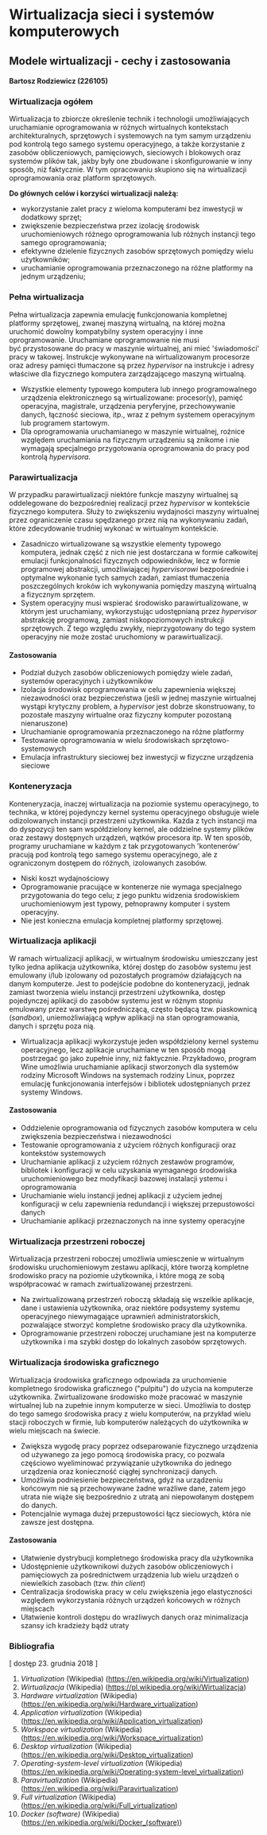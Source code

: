 # Wirtualizacja sieci i systemów komputerowych

## Modele wirtualizacji - cechy i zastosowania

#### Bartosz Rodziewicz (226105)

### Wirtualizacja ogółem

Wirtualizacja to zbiorcze określenie technik i technologii umożliwiających uruchamianie oprogramowania w różnych wirtualnych kontekstach architekturalnych, sprzętowych i systemowych na tym samym urządzeniu pod kontrolą tego samego systemu operacyjnego, a także korzystanie z zasobów obliczeniowych, pamięciowych, sieciowych i blokowych oraz systemów plików tak, jakby były one zbudowane i skonfigurowanie w inny sposób, niż faktycznie. W tym opracowaniu skupiono się na wirtualizacji oprogramowania oraz platform sprzętowych.

**Do głównych celów i korzyści wirtualizacji należą:**

* wykorzystanie zalet pracy z wieloma komputerami bez inwestycji w dodatkowy sprzęt;
* zwiększenie bezpieczeństwa przez izolację środowisk uruchomieniowych różnego oprogramowania lub różnych instancji tego samego oprogramowania;
* efektywne dzielenie fizycznych zasobów sprzętowych pomiędzy wielu użytkowników;
* uruchamianie oprogramowania przeznaczonego na różne platformy na jednym urządzeniu;

### Pełna wirtualizacja

Pełna wirtualizacja zapewnia emulację funkcjonowania kompletnej platformy sprzętowej, zwanej maszyną wirtualną, na której można uruchomić dowolny kompatybilny system operacyjny i inne oprogramowanie. Uruchamiane oprogramowanie nie musi być przystosowane do pracy w maszynie wirtualnej, ani mieć 'świadomości' pracy w takowej. Instrukcje wykonywane na wirtualizowanym procesorze oraz adresy pamięci tłumaczone są przez _hypervisor_ na instrukcje i adresy właściwe dla fizycznego komputera zarządzającego maszyną wirtualną.

* Wszystkie elementy typowego komputera lub innego programowalnego urządzenia elektronicznego są wirtualizowane: procesor(y), pamięć operacyjna, magistrale, urządzenia peryferyjne, przechowywanie danych, łączność sieciowa, itp., wraz z pełnym systemem operacyjnym lub programem startowym.
* Dla oprogramowania uruchamianego w maszynie wirtualnej, rożnice względem uruchamiania na fizycznym urządzeniu są znikome i nie wymagają specjalnego przygotowania oprogramowania do pracy pod kontrolą _hypervisora_.

### Parawirtualizacja

W przypadku parawirtualizacji niektóre funkcje maszyny wirtualnej są oddelegowane do bezpośredniej realizacji przez _hypervisor_ w kontekście fizycznego komputera. Służy to zwiększeniu wydajności maszyny wirtualnej przez ograniczenie czasu spędzanego przez nią na wykonywaniu zadań, które zdecydowanie trudniej wykonać w wirtualnym kontekście.

* Zasadniczo wirtualizowane są wszystkie elementy typowego komputera, jednak część z nich nie jest dostarczana w formie całkowitej emulacji funkcjonalności fizycznych odpowiedników, lecz w formie programowej abstrakcji, umożliwiającej _hypervisorowi_ bezpośrednie i optymalne wykonanie tych samych zadań, zamiast tłumaczenia poszczególnych kroków ich wykonywania pomiędzy maszyną wirtualną a fizycznym sprzętem.
* System operacyjny musi wspierać środowisko parawirtualizowane, w którym jest uruchamiany, wykorzystując udostępnianą przez _hypervisor_ abstrakcję programową, zamiast niskopoziomowych instrukcji sprzętowych. Z tego względu zwykły, nieprzygotowany do tego system operacyjny nie może zostać uruchomiony w parawirtualizacji.

#### Zastosowania

* Podział dużych zasobów obliczeniowych pomiędzy wiele zadań, systemów operacyjnych i użytkowników
* Izolacja środowisk oprogramowania w celu zapewnienia większej niezawodności oraz bezpieczeństwa (jeśli w jednej maszynie wirtualnej wystąpi krytyczny problem, a _hypervisor_ jest dobrze skonstruowany, to pozostałe maszyny wirtualne oraz fizyczny komputer pozostaną nienaruszone)
* Uruchamianie oprogramowania przeznaczonego na różne platformy
* Testowanie oprogramowania w wielu środowiskach sprzętowo-systemowych
* Emulacja infrastruktury sieciowej bez inwestycji w fizyczne urządzenia sieciowe

### Konteneryzacja

Konteneryzacja, inaczej wirtualizacja na poziomie systemu operacyjnego, to technika, w której pojedynczy kernel systemu operacyjnego obsługuje wiele odizolowanych instancji przestrzeni użytkownika. Każda z tych instancji ma do dyspozycji ten sam współdzielony kernel, ale oddzielne systemy plików oraz zestawy dostępnych urządzeń, wątków procesora itp. W ten sposób, programy uruchamiane w każdym z tak przygotowanych 'kontenerów' pracują pod kontrolą tego samego systemu operacyjnego, ale z ograniczonym dostępem do różnych, izolowanych zasobów.

* Niski koszt wydajnościowy
* Oprogramowanie pracujące w kontenerze nie wymaga specjalnego przygotowania do tego celu; z jego punktu widzenia środowiskiem uruchomieniowym jest typowy, pełnoprawny komputer i system operacyjny.
* Nie jest konieczna emulacja kompletnej platformy sprzętowej.

<div class="page-break"></div>

### Wirtualizacja aplikacji

W ramach wirtualizacji aplikacji, w wirtualnym środowisku umieszczany jest tylko jedna aplikacja użytkownika, której dostęp do zasobów systemu jest emulowany i/lub izolowany od pozostałych programów działających na danym komputerze. Jest to podejście podobne do konteneryzacji, jednak zamiast tworzenia wielu instancji przestrzeni użytkownika, dostęp pojedynczej aplikacji do zasobów systemu jest w różnym stopniu emulowany przez warstwę pośredniczącą, często będącą tzw. piaskownicą (_sandbox_), uniemożliwiającą wpływ aplikacji na stan oprogramowania, danych i sprzętu poza nią.

* Wirtualizacja aplikacji wykorzystuje jeden współdzielony kernel systemu operacyjnego, lecz aplikacje uruchamiane w ten sposób mogą postrzegać go jako zupełnie inny, niż faktycznie. Przykładowo, program Wine umożliwia uruchamianie aplikacji stworzonych dla systemów rodziny Microsoft Windows na systemach rodziny Linux, poprzez emulację funkcjonowania interfejsów i bibliotek udostępnianych przez systemy Windows.

#### Zastosowania

* Oddzielenie oprogramowania od fizycznych zasobów komputera w celu zwiększenia bezpieczeństwa i niezawodności
* Testowanie oprogramowania z użyciem różnych konfiguracji oraz kontekstów systemowych
* Uruchamianie aplikacji z użyciem różnych zestawów programów, bibliotek i konfiguracji w celu uzyskania wymaganego środowiska uruchomieniowego bez modyfikacji bazowej instalacji ystemu i oprogramowania
* Uruchamianie wielu instancji jednej aplikacji z użyciem jednej konfiguracji w celu zapewnienia redundancji i większej przepustowości danych
* Uruchamianie aplikacji przeznaczonych na inne systemy operacyjne

### Wirtualizacja przestrzeni roboczej

Wirtualizacja przestrzeni roboczej umożliwia umiesczenie w wirtualnym środowisku uruchomieniowym zestawu aplikacji, które tworzą kompletne środowisko pracy na poziomie użytkownika, i które mogą ze sobą współpracować w ramach zwirtualizowanej przestrzeni.

* Na zwirtualizowaną przestrzeń roboczą składają się wszelkie aplikacje, dane i ustawienia użytkownika, oraz niektóre podsystemy systemu operacyjnego niewymagające uprawnień administratorskich, pozwalające stworzyć kompletne środowisko pracy dla użytkownika.
* Oprogramowanie przestrzeni roboczej uruchamiane jest na komputerze użytkownika i ma szybki dostęp do lokalnych zasobów sprzętowych.

### Wirtualizacja środowiska graficznego

Wirtualizacja środowiska graficznego odpowiada za uruchomienie kompletnego środowiska graficznego ("pulpitu") do użycia na komputerze użytkownika. Zwirtualizowane środowisko może pracować w maszynie wirtualnej lub na zupełnie innym komputerze w sieci. Umożliwia to dostęp do tego samego środowiska pracy z wielu komputerów, na przykład wielu stacji roboczych w firmie, lub komputerów należących do użytkownika w wielu miejscach na świecie.

* Zwiększa wygodę pracy poprzez odseparowanie fizycznego urządzenia od używanego za jego pomocą środowiska pracy, co pozwala częściowo wyeliminować przywiązanie użytkownika do jednego urządzenia oraz konieczność ciągłej synchronizacji danych.
* Umożliwia podniesienie bezpieczeństwa, gdyż na urządzeniu końcowym nie są przechowywane żadne wrażliwe dane, zatem jego utrata nie wiąże się bezpośrednio z utratą ani niepowołanym dostępem do danych.
* Potencjalnie wymaga dużej przepustowości łącz sieciowych, która nie zawsze jest dostępna.

#### Zastosowania

* Ułatwienie dystrybucji kompletnego środowiska pracy dla użytkownika
* Udostępnienie użytkownikowi dużych zasobów obliczeniowych i pamięciowych za pośrednictwem urządzenia lub wielu urządzeń o niewielkich zasobach (tzw. _thin client_)
* Centralizacja środowiska pracy w celu zwiększenia jego elastyczności względem wykorzystania różnych urządzeń końcowych w różnych miejscach
* Ułatwienie kontroli dostępu do wrażliwych danych oraz minimalizacja szansy ich kradzieży bądź utraty

### Bibliografia

[ dostęp 23. grudnia 2018 ]
1. _Virtualization_ (Wikipedia) (https://en.wikipedia.org/wiki/Virtualization)
1. _Wirtualizacja_ (Wikipedia) (https://pl.wikipedia.org/wiki/Wirtualizacja)
1. _Hardware virtualization_ (Wikipedia) (https://en.wikipedia.org/wiki/Hardware_virtualization)
1. _Application virtualization_ (Wikipedia) (https://en.wikipedia.org/wiki/Application_virtualization)
1. _Workspace virtualization_ (Wikipedia) (https://en.wikipedia.org/wiki/Workspace_virtualization)
1. _Desktop virtualization_ (Wikipedia) (https://en.wikipedia.org/wiki/Desktop_virtualization)
1. _Operating-system-level virtualization_ (Wikipedia) (https://en.wikipedia.org/wiki/Operating-system-level_virtualization)
1. _Paravirtualization_ (Wikipedia) (https://en.wikipedia.org/wiki/Paravirtualization)
1. _Full virtualization_ (Wikipedia) (https://en.wikipedia.org/wiki/Full_virtualization)
1. _Docker (software)_ (Wikipedia) (https://en.wikipedia.org/wiki/Docker_(software))
